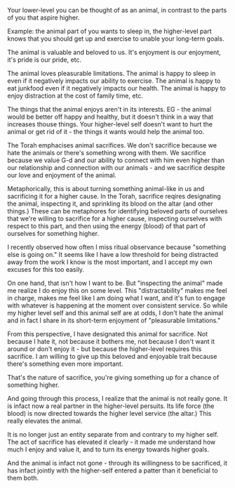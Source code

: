 Your lower-level you can be thought of as an animal, in contrast to the parts of you that aspire higher.

Example: the animal part of you wants to sleep in, the higher-level part knows that you should get up and exercise to unable your long-term goals.

The animal is valuable and beloved to us. It's enjoyment is our enjoyment, it's pride is our pride, etc. 


The animal loves pleasurable limitations. The animal is happy to sleep in even if it negatively impacts our ability to exercise. The animal is happy to eat junkfood even if it negatively impacts our health. The animal is happy to enjoy distraction at the cost of family time, etc.

The things that the animal enjoys aren't in its interests. EG - the animal would be better off happy and healthy, but it doesn't think in a way that increases thouse things. Your higher-level self doesn't want to hurt the animal or get rid of it - the things it wants would help the animal too.

The Torah emphacises animal sacrifices. We don't sacrifice because we hate the animals or there's something wrong with them. We sacrifice because we value G-d and our ability to connect with him even higher than our relationship and connection with our animals - and we sacrifice despite our love and enjoyment of the animal.

Metaphorically, this is about turning something animal-like in us and sacrificing it for a higher cause. In the Torah, sacrifice reqires designating the animal, inspecting it, and sprinkling its blood on the altar (and other things.) These can be metaphores for identifying beloved parts of ourselves that we're willing to sacrifice for a higher cause, inspecting ourselves with respect to this part, and then using the energy (blood) of that part of ourselves for something higher.

I recently observed how often I miss ritual observance because "something else is going on." It seems like I have a low threshold for being distracted away from the work I know is the most important, and I accept my own excuses for this too easily.

On one hand, that isn't how I want to be. But "inspecting the animal" made me realize I do enjoy this on some level. This "distractability" makes me feel in charge, makes me feel like I am doing what I want, and it's fun to engage with whatever is happening at the moment over consistent service. So while my higher level self and this animal self are at odds, I don't hate the animal and in fact I share in its short-term enjoyment of "pleasurable limitations."

From this perspective, I have designated this animal for sacrifice. Not because I hate it, not because it bothers me, not because I don't want it around or don't enjoy it - but because the higher-level requires this sacrifice. I am willing to give up this beloved and enjoyable trait because there's something even more important.

That's the nature of sacrifice, you're giving something up for a chance of something higher. 

And going through this process, I realize that the animal is not really gone. It is infact now a real partner in the higher-level persuits. Its life force (the blood) is now directed towards the higher level service (the altar.) This really elevates the animal.

It is no longer just an entity separate from and contrary to my higher self. The act of sacrifice has elevated it clearly - it made me understand how much I enjoy and value it, and to turn its energy towards higher goals.

And the animal is infact not gone - through its willingness to be sacrificed, it has infact jointly with the higher-self entered a patter than it beneficial to them both. 











